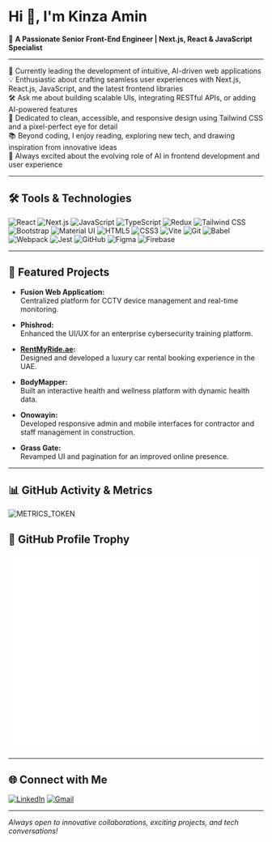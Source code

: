 # Hi 👋, I'm Kinza Amin

🚀 **A Passionate Senior Front-End Engineer | Next.js, React & JavaScript Specialist**

---

🧠 Currently leading the development of intuitive, AI-driven web applications  
💡 Enthusiastic about crafting seamless user experiences with Next.js, React.js, JavaScript, and the latest frontend libraries  
🛠️ Ask me about building scalable UIs, integrating RESTful APIs, or adding AI-powered features  
🎨 Dedicated to clean, accessible, and responsive design using Tailwind CSS and a pixel-perfect eye for detail  
📚 Beyond coding, I enjoy reading, exploring new tech, and drawing inspiration from innovative ideas  
🤖 Always excited about the evolving role of AI in frontend development and user experience

---

## 🛠️ Tools & Technologies

<p>
  <img src="https://img.shields.io/badge/React-20232A?logo=react&logoColor=61dafb" alt="React" />
  <img src="https://img.shields.io/badge/Next.js-000?logo=next.js" alt="Next.js" />
  <img src="https://img.shields.io/badge/JavaScript-F7DF1E?logo=javascript&logoColor=black" alt="JavaScript" />
  <img src="https://img.shields.io/badge/TypeScript-3178C6?logo=typescript&logoColor=white" alt="TypeScript" />
  <img src="https://img.shields.io/badge/Redux-593D88?logo=redux&logoColor=white" alt="Redux" />
  <img src="https://img.shields.io/badge/Tailwind_CSS-06B6D4?logo=tailwind-css&logoColor=white" alt="Tailwind CSS" />
  <img src="https://img.shields.io/badge/Bootstrap-563D7C?logo=bootstrap&logoColor=white" alt="Bootstrap" />
  <img src="https://img.shields.io/badge/Material--UI-0081CB?logo=mui&logoColor=white" alt="Material UI" />
  <img src="https://img.shields.io/badge/HTML5-E34F26?logo=html5&logoColor=white" alt="HTML5" />
  <img src="https://img.shields.io/badge/CSS3-1572B6?logo=css3&logoColor=white" alt="CSS3" />
  <img src="https://img.shields.io/badge/Vite-646CFF?logo=vite&logoColor=white" alt="Vite" />
  <img src="https://img.shields.io/badge/Git-F05032?logo=git&logoColor=white" alt="Git" />
  <img src="https://img.shields.io/badge/Babel-F9DC3E?logo=babel&logoColor=black" alt="Babel" />
  <img src="https://img.shields.io/badge/Webpack-8DD6F9?logo=webpack&logoColor=black" alt="Webpack" />
  <img src="https://img.shields.io/badge/Jest-C21325?logo=jest&logoColor=white" alt="Jest" />
  <img src="https://img.shields.io/badge/GitHub-181717?logo=github&logoColor=white" alt="GitHub" />
  <img src="https://img.shields.io/badge/Figma-F24E1E?logo=figma&logoColor=white" alt="Figma" />
  <img src="https://img.shields.io/badge/Firebase-FFCA28?logo=firebase&logoColor=black" alt="Firebase" />
</p>

---

## 🚩 Featured Projects

- **Fusion Web Application:**  
  Centralized platform for CCTV device management and real-time monitoring.

- **Phishrod:**  
  Enhanced the UI/UX for an enterprise cybersecurity training platform.

- **[RentMyRide.ae](https://www.rentmyride.ae/):**  
  Designed and developed a luxury car rental booking experience in the UAE.

- **BodyMapper:**  
  Built an interactive health and wellness platform with dynamic health data.

- **Onowayin:**  
  Developed responsive admin and mobile interfaces for contractor and staff management in construction.

- **Grass Gate:**  
  Revamped UI and pagination for an improved online presence.

---

## 📊 GitHub Activity & Metrics

![METRICS_TOKEN](https://raw.githubusercontent.com/kinzaAmin/kinzaAmin/main/github-metrics.svg)


## 🏅 GitHub Profile Trophy

![GitHub Metrics](./github-metrics.svg)

---

## 🌐 Connect with Me

[![LinkedIn](https://img.shields.io/badge/LinkedIn-0A66C2?logo=linkedin&logoColor=white)](https://www.linkedin.com/in/kinza-amin-4a0135231/)
[![Gmail](https://img.shields.io/badge/Gmail-EA4335?logo=gmail&logoColor=white)](mailto:kinzaamin530@gmail.com)

---

_Always open to innovative collaborations, exciting projects, and tech conversations!_
